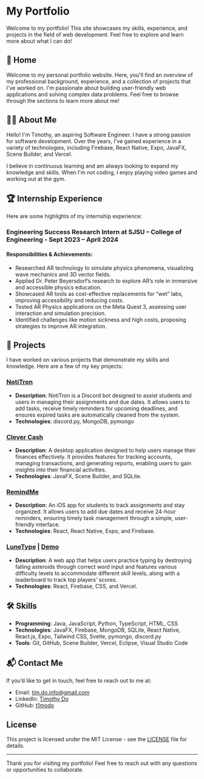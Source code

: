 # My Portfolio

Welcome to my portfolio! This site showcases my skills, experience, and projects in the field of web development. Feel free to explore and learn more about what I can do!

## 📍 Home

Welcome to my personal portfolio website. Here, you'll find an overview of my professional background, experience, and a collection of projects that I've worked on. I'm passionate about building user-friendly web applications and solving complex data problems. Feel free to browse through the sections to learn more about me!

## 🧑‍💻 About Me

Hello! I'm Timothy, an aspiring Software Engineer. I have a strong passion for software development. Over the years, I've gained experience in a variety of technologies, including Firebase, React Native, Expo, JavaFX, Scene Builder, and Vercel.

I believe in continuous learning and am always looking to expand my knowledge and skills. When I'm not coding, I enjoy playing video games and working out at the gym.

## 🏆 Internship Experience

Here are some highlights of my internship experience:

### Engineering Success Research Intern at SJSU – College of Engineering - Sept 2023 – April 2024
#### **Responsibilities & Achievements**:
- Researched AR technology to simulate physics phenomena, visualizing wave mechanics and 3D vector fields.
- Applied Dr. Peter Beyersdorf’s research to explore AR’s role in immersive and accessible physics education.
- Showcased AR tools as cost-effective replacements for “wet” labs, improving accessibility and reducing costs.
- Tested AR Physics applications on the Meta Quest 3, assessing user interaction and simulation precision.
- Identified challenges like motion sickness and high costs, proposing strategies to improve AR integration.

## 📂 Projects

I have worked on various projects that demonstrate my skills and knowledge. Here are a few of my key projects:

### [NotiTron](https://github.com/t1modo/NotiTron)
- **Description**: NotiTron is a Discord bot designed to assist students and users in managing their assignments and due dates. It allows users to add tasks, receive timely reminders for upcoming deadlines, and ensures expired tasks are automatically cleaned from the system.
- **Technologies**: discord.py, MongoDB, pymongo

### [Clever Cash](https://github.com/SeanAminov/CleverCash)
- **Description**: A desktop application designed to help users manage their finances effectively. It provides features for tracking accounts, managing transactions, and generating reports, enabling users to gain insights into their financial activities.
- **Technologies**: JavaFX, Scene Builder, and SQLite.

### [RemindMe](https://github.com/t1modo/RemindMe)
- **Description**: An iOS app for students to track assignments and stay organized. It allows users to add due dates and receive 24-hour reminders, ensuring timely task management through a simple, user-friendly interface.
- **Technologies**: React, React Native, Expo, and Firebase.

### [LuneType](https://github.com/t1modo/LuneType) | [Demo](https://lune-type.vercel.app/)
- **Description**: A web app that helps users practice typing by destroying falling asteroids through correct word input and features various difficulty levels to accommodate different skill levels, along with a leaderboard to track top players' scores.
- **Technologies**: React, Firebase, CSS, and Vercel.

## 🛠️ Skills

- **Programming**: Java, JavaScript, Python, TypeScript, HTML, CSS
- **Technologies**: JavaFX, Firebase, MongoDB, SQLite, React Native, React.js, Expo, Tailwind CSS, Svelte, pymongo, discord.py
- **Tools**: Git, GitHub, Scene Builder, Vercel, Eclipse, Visual Studio Code

## 📬 Contact Me

If you’d like to get in touch, feel free to reach out to me at:

- Email: tim.do.info@gmail.com
- LinkedIn: [Timothy Do](https://www.linkedin.com/in/timothykhangdo/)
- GitHub: [t1modo](https://github.com/t1modo)

## License

This project is licensed under the MIT License - see the [LICENSE](LICENSE) file for details.

---

Thank you for visiting my portfolio! Feel free to reach out with any questions or opportunities to collaborate.
